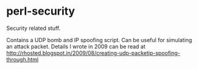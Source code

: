 # perl-security
Security related stuff.

Contains a UDP bomb and IP spoofing script. Can be useful for simulating an attack packet.
Details I wrote in 2009 can be read at 
http://rhosted.blogspot.in/2009/08/creating-udp-packetip-spoofing-through.html
